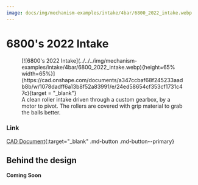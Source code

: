 ```yaml
---
image: docs/img/mechanism-examples/intake/4bar/6800_2022_intake.webp
---
```


<style>

td, th , table{
   border: none!important;
}

td{
  text-align: left !important;
  vertical-align: middle !important;
}

table tr:hover{
    background-color: transparent !important;
}

</style>

# 6800's 2022 Intake

<figure markdown="span">
[![6800's 2022 Intake](../../../img/mechanism-examples/intake/4bar/6800_2022_intake.webp){height=65% width=65%}](https://cad.onshape.com/documents/a347ccbaf68f245233aadb8b/w/1078dadff6a13b8f52a83991/e/24ed58654cf353cf1731c47c){target = "_blank"}
<figcaption>A clean roller intake driven through a custom gearbox, by a motor to pivot. The rollers are covered with grip material to grab the balls better.</figcaption>
</figure>

### Link

[CAD Document](https://cad.onshape.com/documents/a347ccbaf68f245233aadb8b/w/1078dadff6a13b8f52a83991/e/24ed58654cf353cf1731c47c "CAD Document Link"){:target="_blank" .md-button .md-button--primary}

## Behind the design

**Coming Soon**